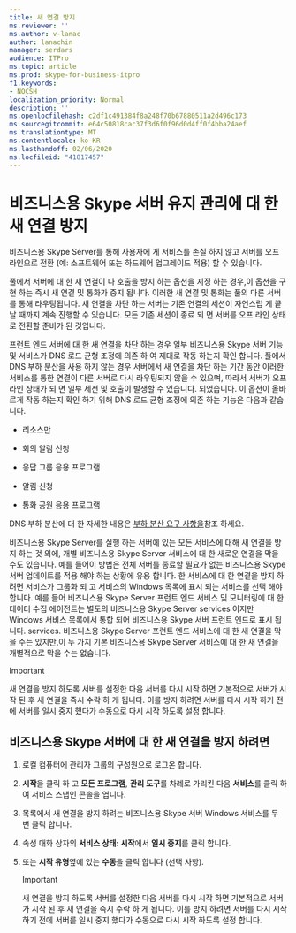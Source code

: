 ```yaml
---
title: 새 연결 방지
ms.reviewer: ''
ms.author: v-lanac
author: lanachin
manager: serdars
audience: ITPro
ms.topic: article
ms.prod: skype-for-business-itpro
f1.keywords:
- NOCSH
localization_priority: Normal
description: ''
ms.openlocfilehash: c2df1c491384f8a248f70b67880511a2d496c173
ms.sourcegitcommit: e64c50818cac37f3d6f0f96d0d4ff0f4bba24aef
ms.translationtype: MT
ms.contentlocale: ko-KR
ms.lasthandoff: 02/06/2020
ms.locfileid: "41817457"
---
```

# <a name="preventing-new-connections-to-skype-for-business-server-for-server-maintenance"></a>비즈니스용 Skype 서버 유지 관리에 대 한 새 연결 방지


비즈니스용 Skype Server를 통해 사용자에 게 서비스를 손실 하지 않고 서버를 오프 라인으로 전환 (예: 소프트웨어 또는 하드웨어 업그레이드 적용) 할 수 있습니다.

풀에서 서버에 대 한 새 연결이 나 호출을 방지 하는 옵션을 지정 하는 경우,이 옵션을 구현 하는 즉시 새 연결 및 통화가 중지 됩니다. 이러한 새 연결 및 통화는 풀의 다른 서버를 통해 라우팅됩니다. 새 연결을 차단 하는 서버는 기존 연결의 세션이 자연스럽 게 끝날 때까지 계속 진행할 수 있습니다. 모든 기존 세션이 종료 되 면 서버를 오프 라인 상태로 전환할 준비가 된 것입니다.

프런트 엔드 서버에 대 한 새 연결을 차단 하는 경우 일부 비즈니스용 Skype 서버 기능 및 서비스가 DNS 로드 균형 조정에 의존 하 여 제대로 작동 하는지 확인 합니다. 풀에서 DNS 부하 분산을 사용 하지 않는 경우 서버에서 새 연결을 차단 하는 기간 동안 이러한 서비스를 통한 연결이 다른 서버로 다시 라우팅되지 않을 수 있으며, 따라서 서버가 오프 라인 상태가 되 면 일부 세션 및 호출이 발생할 수 있습니다. 되었습니다. 이 옵션이 올바르게 작동 하는지 확인 하기 위해 DNS 로드 균형 조정에 의존 하는 기능은 다음과 같습니다.

  - 리소스만

  - 회의 알림 신청

  - 응답 그룹 응용 프로그램

  - 알림 신청

  - 통화 공원 응용 프로그램

DNS 부하 분산에 대 한 자세한 내용은 [부하 분산 요구 사항을](../../plan-your-deployment/network-requirements/load-balancing.md)참조 하세요.

비즈니스용 Skype Server를 실행 하는 서버에 있는 모든 서비스에 대해 새 연결을 방지 하는 것 외에, 개별 비즈니스용 Skype Server 서비스에 대 한 새로운 연결을 막을 수도 있습니다. 예를 들어이 방법은 전체 서버를 종료할 필요가 없는 비즈니스용 Skype 서버 업데이트를 적용 해야 하는 상황에 유용 합니다. 한 서비스에 대 한 연결을 방지 하려면 서비스가 그룹화 되 고 서비스의 Windows 목록에 표시 되는 서비스를 선택 해야 합니다. 예를 들어 비즈니스용 Skype Server 프런트 엔드 서비스 및 모니터링에 대 한 데이터 수집 에이전트는 별도의 비즈니스용 Skype Server services 이지만 Windows 서비스 목록에서 통합 되어 비즈니스용 Skype 서버 프런트 엔드로 표시 됩니다. services. 비즈니스용 Skype Server 프런트 엔드 서비스에 대 한 새 연결을 막을 수는 있지만,이 두 가지 기본 비즈니스용 Skype Server 서비스에 대 한 새 연결을 개별적으로 막을 수는 없습니다.

> [!IMPORTANT]
> 새 연결을 방지 하도록 서버를 설정한 다음 서버를 다시 시작 하면 기본적으로 서버가 시작 된 후 새 연결을 즉시 수락 하 게 됩니다. 이를 방지 하려면 서버를 다시 시작 하기 전에 서버를 일시 중지 했다가 수동으로 다시 시작 하도록 설정 합니다.

## <a name="to-prevent-new-connections-to-skype-for-business-server"></a>비즈니스용 Skype 서버에 대 한 새 연결을 방지 하려면

1.  로컬 컴퓨터에 관리자 그룹의 구성원으로 로그온 합니다.

2.  **시작**을 클릭 하 고 **모든 프로그램**, **관리 도구**를 차례로 가리킨 다음 **서비스**를 클릭 하 여 서비스 스냅인 콘솔을 엽니다.

3.  목록에서 새 연결을 방지 하려는 비즈니스용 Skype 서버 Windows 서비스를 두 번 클릭 합니다.

4.  속성 대화 상자의 **서비스 상태: 시작**에서 **일시 중지**를 클릭 합니다.

5.  또는 **시작 유형**옆에 있는 **수동**을 클릭 합니다 (선택 사항).
    
    > [!IMPORTANT]
    > 새 연결을 방지 하도록 서버를 설정한 다음 서버를 다시 시작 하면 기본적으로 서버가 시작 된 후 새 연결을 즉시 수락 하 게 됩니다. 이를 방지 하려면 서버를 다시 시작 하기 전에 서버를 일시 중지 했다가 수동으로 다시 시작 하도록 설정 합니다.

